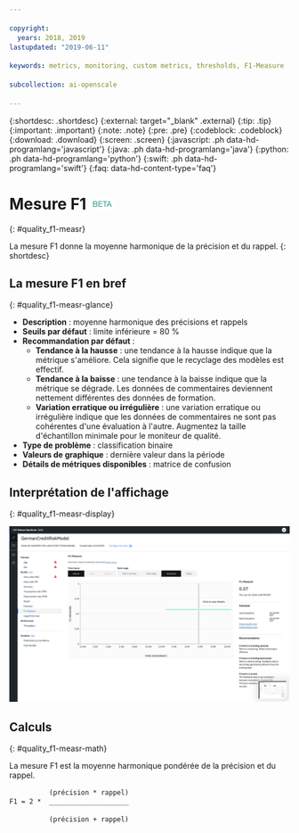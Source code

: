 ```yaml
---

copyright:
  years: 2018, 2019
lastupdated: "2019-06-11"

keywords: metrics, monitoring, custom metrics, thresholds, F1-Measure

subcollection: ai-openscale

---
```


{:shortdesc: .shortdesc}
{:external: target="_blank" .external}
{:tip: .tip}
{:important: .important}
{:note: .note}
{:pre: .pre}
{:codeblock: .codeblock}
{:download: .download}
{:screen: .screen}
{:javascript: .ph data-hd-programlang='javascript'}
{:java: .ph data-hd-programlang='java'}
{:python: .ph data-hd-programlang='python'}
{:swift: .ph data-hd-programlang='swift'}
{:faq: data-hd-content-type='faq'}

# Mesure F1 ![étiquette bêta](images/beta.png)
{: #quality_f1-measr}

La mesure F1 donne la moyenne harmonique de la précision et du rappel.
{: shortdesc}

## La mesure F1 en bref
{: #quality_f1-measr-glance}

- **Description** : moyenne harmonique des précisions et rappels
- **Seuils par défaut** : limite inférieure = 80 %
- **Recommandation par défaut** :
   - **Tendance à la hausse** : une tendance à la hausse indique que la métrique s'améliore. Cela signifie que le recyclage des modèles est effectif.
   - **Tendance à la baisse** : une tendance à la baisse indique que la métrique se dégrade. Les données de commentaires deviennent nettement différentes des données de formation.
   - **Variation erratique ou irrégulière** : une variation erratique ou irrégulière indique que les données de commentaires ne sont pas cohérentes d'une évaluation à l'autre. Augmentez la taille d'échantillon minimale pour le moniteur de qualité.
- **Type de problème** : classification binaire
- **Valeurs de graphique** : dernière valeur dans la période
- **Détails de métriques disponibles** : matrice de confusion

## Interprétation de l'affichage
{: #quality_f1-measr-display}

![affichage du graphique de mesure F1](images/quality-f1-meas.png)

## Calculs
{: #quality_f1-measr-math}

La mesure F1 est la moyenne harmonique pondérée de la précision et du rappel.

```
          (précision * rappel)
F1 = 2 *  ____________________

          (précision + rappel)
```
